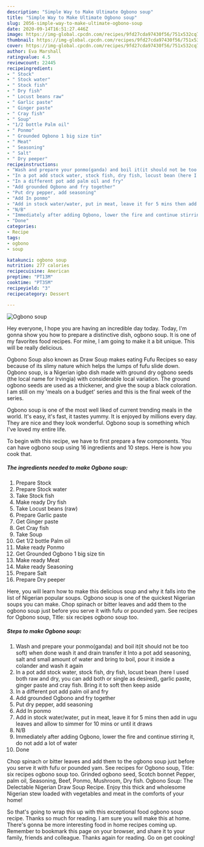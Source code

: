 ```yaml
---
description: "Simple Way to Make Ultimate Ogbono soup"
title: "Simple Way to Make Ultimate Ogbono soup"
slug: 2056-simple-way-to-make-ultimate-ogbono-soup
date: 2020-09-14T16:51:27.446Z
image: https://img-global.cpcdn.com/recipes/9fd27cda97430f56/751x532cq70/ogbono-soup-recipe-main-photo.jpg
thumbnail: https://img-global.cpcdn.com/recipes/9fd27cda97430f56/751x532cq70/ogbono-soup-recipe-main-photo.jpg
cover: https://img-global.cpcdn.com/recipes/9fd27cda97430f56/751x532cq70/ogbono-soup-recipe-main-photo.jpg
author: Eva Marshall
ratingvalue: 4.5
reviewcount: 22445
recipeingredient:
- " Stock"
- " Stock water"
- " Stock fish"
- " Dry fish"
- " Locust beans raw"
- " Garlic paste"
- " Ginger paste"
- " Cray fish"
- " Soup"
- "1/2 bottle Palm oil"
- " Ponmo"
- " Grounded Ogbono 1 big size tin"
- " Meat"
- " Seasoning"
- " Salt"
- " Dry peeper"
recipeinstructions:
- "Wash and prepare your ponmo(ganda) and boil it(it should not be too soft) when done wash it and drain transfer it Into a pot add seasoning, salt and small amount of water and bring to boil, pour it inside a colander and wash it again"
- "In a pot add stock water, stock fish, dry fish, locust bean (here I used both raw and dry, you can add both or single as desired), garlic paste, ginger paste and cray fish. Bring it to soft then keep aside"
- "In a different pot add palm oil and fry"
- "Add grounded Ogbono and fry together"
- "Put dry pepper, add seasoning"
- "Add In ponmo"
- "Add in stock water/water, put in meat, leave it for 5 mins then add in ugu leaves and allow to simmer for 10 mins or until it draws"
- "N/B"
- "Immediately after adding Ogbono, lower the fire and continue stirring it, do not add a lot of water"
- "Done"
categories:
- Recipe
tags:
- ogbono
- soup

katakunci: ogbono soup 
nutrition: 277 calories
recipecuisine: American
preptime: "PT13M"
cooktime: "PT35M"
recipeyield: "3"
recipecategory: Dessert

---
```



![Ogbono soup](https://img-global.cpcdn.com/recipes/9fd27cda97430f56/751x532cq70/ogbono-soup-recipe-main-photo.jpg)

Hey everyone, I hope you are having an incredible day today. Today, I'm gonna show you how to prepare a distinctive dish, ogbono soup. It is one of my favorites food recipes. For mine, I am going to make it a bit unique. This will be really delicious.

Ogbono Soup also known as Draw Soup makes eating Fufu Recipes so easy because of its slimy nature which helps the lumps of fufu slide down. Ogbono soup, is a Nigerian igbo dish made with ground dry ogbono seeds (the local name for Irvingia) with considerable local variation. The ground ogbono seeds are used as a thickener, and give the soup a black coloration. I am still on my &#39;meals on a budget&#39; series and this is the final week of the series.

Ogbono soup is one of the most well liked of current trending meals in the world. It's easy, it's fast, it tastes yummy. It is enjoyed by millions every day. They are nice and they look wonderful. Ogbono soup is something which I've loved my entire life.


To begin with this recipe, we have to first prepare a few components. You can have ogbono soup using 16 ingredients and 10 steps. Here is how you cook that.

<!--inarticleads1-->

##### The ingredients needed to make Ogbono soup:

1. Prepare  Stock
1. Prepare  Stock water
1. Take  Stock fish
1. Make ready  Dry fish
1. Take  Locust beans (raw)
1. Prepare  Garlic paste
1. Get  Ginger paste
1. Get  Cray fish
1. Take  Soup
1. Get 1/2 bottle Palm oil
1. Make ready  Ponmo
1. Get  Grounded Ogbono 1 big size tin
1. Make ready  Meat
1. Make ready  Seasoning
1. Prepare  Salt
1. Prepare  Dry peeper


Here, you will learn how to make this delicious soup and why it falls into the list of Nigerian popular soups. Ogbono soup is one of the quickest Nigerian soups you can make. Chop spinach or bitter leaves and add them to the ogbono soup just before you serve it with fufu or pounded yam. See recipes for Ogbono soup, Title: six recipes ogbono soup too. 

<!--inarticleads2-->

##### Steps to make Ogbono soup:

1. Wash and prepare your ponmo(ganda) and boil it(it should not be too soft) when done wash it and drain transfer it Into a pot add seasoning, salt and small amount of water and bring to boil, pour it inside a colander and wash it again
1. In a pot add stock water, stock fish, dry fish, locust bean (here I used both raw and dry, you can add both or single as desired), garlic paste, ginger paste and cray fish. Bring it to soft then keep aside
1. In a different pot add palm oil and fry
1. Add grounded Ogbono and fry together
1. Put dry pepper, add seasoning
1. Add In ponmo
1. Add in stock water/water, put in meat, leave it for 5 mins then add in ugu leaves and allow to simmer for 10 mins or until it draws
1. N/B
1. Immediately after adding Ogbono, lower the fire and continue stirring it, do not add a lot of water
1. Done


Chop spinach or bitter leaves and add them to the ogbono soup just before you serve it with fufu or pounded yam. See recipes for Ogbono soup, Title: six recipes ogbono soup too. Grinded ogbono seed, Scotch bonnet Pepper, palm oil, Seasoning, Beef, Ponmo, Mushroom, Dry fish. Ogbono Soup: The Delectable Nigerian Draw Soup Recipe. Enjoy this thick and wholesome Nigerian stew loaded with vegetables and meat in the comforts of your home! 

So that's going to wrap this up with this exceptional food ogbono soup recipe. Thanks so much for reading. I am sure you will make this at home. There's gonna be more interesting food in home recipes coming up. Remember to bookmark this page on your browser, and share it to your family, friends and colleague. Thanks again for reading. Go on get cooking!
